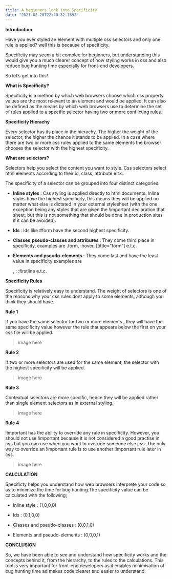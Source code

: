 ```yaml
---
title: A beginners look into Specificity
date: "2021-02-26T22:40:32.169Z"
---
```



<b> Introduction </b>

Have you ever styled an element with multiple css selectors and only one rule is applied? well this is because of specificity.

Specificity may seem a bit complex for beginners, but understanding this would give you a much clearer concept of how styling works in css and also reduce bug hunting time especially for front-end developers.

So let’s get into this!


<b> What is Specificity? </b>

Specificity is a method by which web browsers choose which css property values are the most relevant to an element and would be applied. It can also be defined as the means by which web browsers use to determine the set of rules applied to a specific selector having two or more conflicting rules.


<b> Specificity Hierachy </b>

Every selector has its place in the hierachy. The higher the weight of the selector, the higher the chance it stands to be applied. In a case where there are two or more css rules applied to the same elements the browser chooses the selector with the highest specificity.


<b> What are selectors? </b>

Selectors help you select the content you want to style. Css selectors select html elements according to their id, class, attribute e.t.c.

The specificity of a selector can be grouped into four distinct categories.


- <b> Inline styles </b>: Css styling is applied directly to html documents. Inline styles have the highest specificity, this means they will be applied no matter what else is dictated in your external stylesheet (with the one exception being any styles that are given the !important declaration that sheet, but this is not something that should be done in production sites if it can be avoided). 


- <b> Ids </b>: Ids like #form have the second highest specificity.


- <b> Classes,pseudo-classes and attributes </b> : They come third place in specificity, examples are .form, :hover, [tittle=”form”] e.t.c.


- <b> Elements and pseudo-elements </b>: They come last and have the least value in specificity examples are <p>, : :firstline e.t.c.


<b> Specificity Rules </b>

Specificity is relatively easy to understand. The weight of selectors is one of the reasons why your css rules dont apply to some elements, although you think they should have.


<b> Rule 1 </b>

If you have the same selector for two or more elements , they will have the same specificity value however the rule that appears below the first on your css file will be applied.

>image here

<b> Rule 2 </b>

If two or more selectors are used for the same element, the selector with the highest specificity will be applied.

>image here


<b> Rule 3 </b>

Contextual selectors are more specific, hence they will be applied rather than single element selectors as in external styling.

> image here


<b> Rule 4 </b>

!important has the ability to override any rule in specificity. However, you should not use !important because it is not considered a good practise in css but you can use when you want to override someone else css.
The only way to override an !important rule is to use another !important rule later in css.

>image here


<b> CALCULATION </b>

Specificty helps you understand how web browsers interprete your code so as to minimize the time for bug hunting.The specificity value can be calculated with the following;


- Inline style : (1,0,0,0)


- Ids : (0,1,0,0)


- Classes and pseudo-classes : (0,0,1,0)


- Elements and pseudo-elements : (0,0,0,1)


<b> CONCLUSION </b>

So, we have been able to see and understand how specificity works and the concepts behind it, from the hierarchy, to the rules to the calculations. This tool is very important for front-end developers as it enables minimisation of bug hunting time ad makes code clearer and easier to understand.







